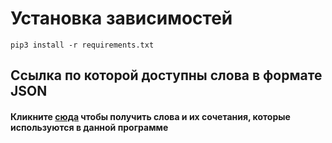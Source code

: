 # Установка зависимостей

```shell
pip3 install -r requirements.txt
```

## Ссылка по которой доступны слова в формате JSON

#### Кликните [сюда](https://www.jsonkeeper.com/b/LFWA) чтобы получить слова и их сочетания, которые используются в данной программе